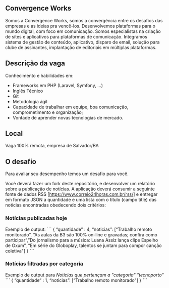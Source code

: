 ## Convergence Works
Somos a Convergence Works, somos a convergência entre os desafios das empresas e as ideias pra vencê-los. Desenvolvemos plataformas para o mundo digital, com foco em comunicação. Somos especialistas na criação de sites e aplicativos para plataformas de comunicação. Integramos sistema de gestão de conteúdo, aplicativo, disparo de email, solução para clube de assinantes, implantação de editoriais em múltiplas plataformas.

## Descrição da vaga
Conhecimento e habilidades em: 
+ Frameworks em PHP (Laravel, Symfony, ...)
+ Inglês Técnico 
+ Git
+ Metodologia ágil
+ Capacidade de trabalhar em equipe, boa comunicação, comprometimento e organização; 
+ Vontade de aprender novas tecnologias de mercado. 

## Local
Vaga 100% remota, empresa de Salvador/BA

## O desafio
Para avaliar seu desempenho temos um desafio para você.

Você deverá fazer um fork deste repositório, e desenvolver um relatório sobre a publicação de notícias. A aplicação deverá consumir a seguinte fonte de dados RSS [https://www.correio24horas.com.br/rss/] e entregar em formato JSON a quantidade e uma lista com o titulo (campo title) das notícias encontradas obedecendo dois critérios:

### Notícias publicadas hoje
Exemplo de output:
ˋˋˋ
{
 “quantidade” : 4,
 “noticias”: [“Trabalho remoto monitorado”, “As aulas da B3 são 100% on-line e gravadas; confira como participar”,”Do jornalismo para a música: Luana Assiz lança clipe Espelho de Oxum”, “Em série do Globoplay, talentos se juntam para compor canção coletiva"]
}
ˋˋˋ

### Notícias filtradas por categoria
Exemplo de output para *Noticias que pertençam a "categoria" "tecnoporto"*
ˋˋˋ
{
	 “quantidade” : 1,
	 “noticias”: [“Trabalho remoto monitorado"]
}
ˋˋˋ

